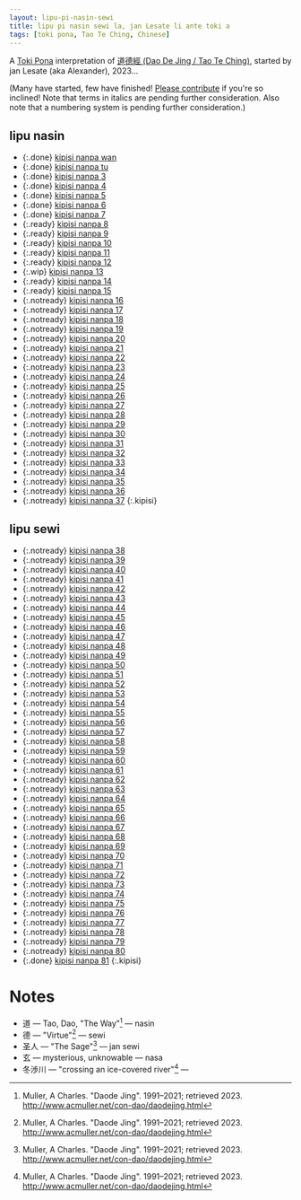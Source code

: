 ```yaml
---
layout: lipu-pi-nasin-sewi
title: lipu pi nasin sewi la, jan Lesate li ante toki a
tags: [toki pona, Tao Te Ching, Chinese]
---
```


A [Toki Pona] interpretation of [道德經 (Dao De Jing / Tao Te Ching)](https://en.wikipedia.org/wiki/Tao_Te_Ching), started by jan Lesate (aka Alexander), 2023…

(Many have started, few have finished! [Please contribute](https://github.com/alxndr/blog/tree/main/lipu-pi-nasin-sewi) if you're so inclined! Note that terms in italics are pending further consideration. Also note that a numbering system is pending further consideration.)


## lipu nasin

* {:.done} [kipisi nanpa wan](/lipu-pi-nasin-sewi/1)
* {:.done} [kipisi nanpa tu](/lipu-pi-nasin-sewi/2)
* {:.done} [kipisi nanpa 3](/lipu-pi-nasin-sewi/3)
* {:.done} [kipisi nanpa 4](/lipu-pi-nasin-sewi/4)
* {:.done} [kipisi nanpa 5](/lipu-pi-nasin-sewi/5)
* {:.done} [kipisi nanpa 6](/lipu-pi-nasin-sewi/6)
* {:.done} [kipisi nanpa 7](/lipu-pi-nasin-sewi/7)
* {:.ready} [kipisi nanpa 8](/lipu-pi-nasin-sewi/8)
* {:.ready} [kipisi nanpa 9](/lipu-pi-nasin-sewi/9)
* {:.ready} [kipisi nanpa 10](/lipu-pi-nasin-sewi/10)
* {:.ready} [kipisi nanpa 11](/lipu-pi-nasin-sewi/11)
* {:.ready} [kipisi nanpa 12](/lipu-pi-nasin-sewi/12)
* {:.wip} [kipisi nanpa 13](/lipu-pi-nasin-sewi/13)
* {:.ready} [kipisi nanpa 14](/lipu-pi-nasin-sewi/14)
* {:.ready} [kipisi nanpa 15](/lipu-pi-nasin-sewi/15)
* {:.notready} [kipisi nanpa 16](/lipu-pi-nasin-sewi/16)
* {:.notready} [kipisi nanpa 17](/lipu-pi-nasin-sewi/17)
* {:.notready} [kipisi nanpa 18](/lipu-pi-nasin-sewi/18)
* {:.notready} [kipisi nanpa 19](/lipu-pi-nasin-sewi/19)
* {:.notready} [kipisi nanpa 20](/lipu-pi-nasin-sewi/20)
* {:.notready} [kipisi nanpa 21](/lipu-pi-nasin-sewi/21)
* {:.notready} [kipisi nanpa 22](/lipu-pi-nasin-sewi/22)
* {:.notready} [kipisi nanpa 23](/lipu-pi-nasin-sewi/23)
* {:.notready} [kipisi nanpa 24](/lipu-pi-nasin-sewi/24)
* {:.notready} [kipisi nanpa 25](/lipu-pi-nasin-sewi/25)
* {:.notready} [kipisi nanpa 26](/lipu-pi-nasin-sewi/26)
* {:.notready} [kipisi nanpa 27](/lipu-pi-nasin-sewi/27)
* {:.notready} [kipisi nanpa 28](/lipu-pi-nasin-sewi/28)
* {:.notready} [kipisi nanpa 29](/lipu-pi-nasin-sewi/29)
* {:.notready} [kipisi nanpa 30](/lipu-pi-nasin-sewi/30)
* {:.notready} [kipisi nanpa 31](/lipu-pi-nasin-sewi/31)
* {:.notready} [kipisi nanpa 32](/lipu-pi-nasin-sewi/32)
* {:.notready} [kipisi nanpa 33](/lipu-pi-nasin-sewi/33)
* {:.notready} [kipisi nanpa 34](/lipu-pi-nasin-sewi/34)
* {:.notready} [kipisi nanpa 35](/lipu-pi-nasin-sewi/35)
* {:.notready} [kipisi nanpa 36](/lipu-pi-nasin-sewi/36)
* {:.notready} [kipisi nanpa 37](/lipu-pi-nasin-sewi/37)
{:.kipisi}

## lipu sewi

* {:.notready} [kipisi nanpa 38](/lipu-pi-nasin-sewi/38)
* {:.notready} [kipisi nanpa 39](/lipu-pi-nasin-sewi/39)
* {:.notready} [kipisi nanpa 40](/lipu-pi-nasin-sewi/40)
* {:.notready} [kipisi nanpa 41](/lipu-pi-nasin-sewi/41)
* {:.notready} [kipisi nanpa 42](/lipu-pi-nasin-sewi/42)
* {:.notready} [kipisi nanpa 43](/lipu-pi-nasin-sewi/43)
* {:.notready} [kipisi nanpa 44](/lipu-pi-nasin-sewi/44)
* {:.notready} [kipisi nanpa 45](/lipu-pi-nasin-sewi/45)
* {:.notready} [kipisi nanpa 46](/lipu-pi-nasin-sewi/46)
* {:.notready} [kipisi nanpa 47](/lipu-pi-nasin-sewi/47)
* {:.notready} [kipisi nanpa 48](/lipu-pi-nasin-sewi/48)
* {:.notready} [kipisi nanpa 49](/lipu-pi-nasin-sewi/49)
* {:.notready} [kipisi nanpa 50](/lipu-pi-nasin-sewi/50)
* {:.notready} [kipisi nanpa 51](/lipu-pi-nasin-sewi/51)
* {:.notready} [kipisi nanpa 52](/lipu-pi-nasin-sewi/52)
* {:.notready} [kipisi nanpa 53](/lipu-pi-nasin-sewi/53)
* {:.notready} [kipisi nanpa 54](/lipu-pi-nasin-sewi/54)
* {:.notready} [kipisi nanpa 55](/lipu-pi-nasin-sewi/55)
* {:.notready} [kipisi nanpa 56](/lipu-pi-nasin-sewi/56)
* {:.notready} [kipisi nanpa 57](/lipu-pi-nasin-sewi/57)
* {:.notready} [kipisi nanpa 58](/lipu-pi-nasin-sewi/58)
* {:.notready} [kipisi nanpa 59](/lipu-pi-nasin-sewi/59)
* {:.notready} [kipisi nanpa 60](/lipu-pi-nasin-sewi/60)
* {:.notready} [kipisi nanpa 61](/lipu-pi-nasin-sewi/61)
* {:.notready} [kipisi nanpa 62](/lipu-pi-nasin-sewi/62)
* {:.notready} [kipisi nanpa 63](/lipu-pi-nasin-sewi/63)
* {:.notready} [kipisi nanpa 64](/lipu-pi-nasin-sewi/64)
* {:.notready} [kipisi nanpa 65](/lipu-pi-nasin-sewi/65)
* {:.notready} [kipisi nanpa 66](/lipu-pi-nasin-sewi/66)
* {:.notready} [kipisi nanpa 67](/lipu-pi-nasin-sewi/67)
* {:.notready} [kipisi nanpa 68](/lipu-pi-nasin-sewi/68)
* {:.notready} [kipisi nanpa 69](/lipu-pi-nasin-sewi/69)
* {:.notready} [kipisi nanpa 70](/lipu-pi-nasin-sewi/70)
* {:.notready} [kipisi nanpa 71](/lipu-pi-nasin-sewi/71)
* {:.notready} [kipisi nanpa 72](/lipu-pi-nasin-sewi/72)
* {:.notready} [kipisi nanpa 73](/lipu-pi-nasin-sewi/73)
* {:.notready} [kipisi nanpa 74](/lipu-pi-nasin-sewi/74)
* {:.notready} [kipisi nanpa 75](/lipu-pi-nasin-sewi/75)
* {:.notready} [kipisi nanpa 76](/lipu-pi-nasin-sewi/76)
* {:.notready} [kipisi nanpa 77](/lipu-pi-nasin-sewi/77)
* {:.notready} [kipisi nanpa 78](/lipu-pi-nasin-sewi/78)
* {:.notready} [kipisi nanpa 79](/lipu-pi-nasin-sewi/79)
* {:.notready} [kipisi nanpa 80](/lipu-pi-nasin-sewi/80)
* {:.done} [kipisi nanpa 81](/lipu-pi-nasin-sewi/81)
{:.kipisi}


# Notes

* 道 — Tao, Dao, "The Way"[^Muller] — nasin
* 德 — "Virtue"[^Muller] — sewi
* 圣人 — "The Sage"[^Muller] — jan sewi
* 玄 — mysterious, unknowable — nasa
* 冬渉川 — "crossing an ice-covered river"[^Muller] — 

<style>
  ul.kipisi {
    list-style: '☯︎  ';
    padding-left: 1.5em;
    column-width: 8.6em;
  }
  ul.kipisi li {
  }
  ul.kipisi .done a {
    font-size: 1.1em;
  }
  ul.kipisi .wip a {
    font-style: italic;
    opacity: 0.8;
  }
  ul.kipisi .ready a {
    color: gray;
    text-decoration: none;
  }
  ul.kipisi .notready a {
    color: gray;
    opacity: 0.6;
    text-decoration: none;
    font-style: italic;
  }
</style>

[^Muller]: Muller, A Charles. "Daode Jing". 1991–2021; retrieved 2023. http://www.acmuller.net/con-dao/daodejing.html

[Toki Pona]: https://tokipona.org
